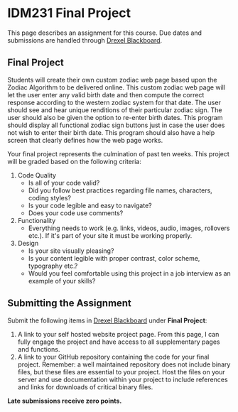 # IDM231 Final Project

This page describes an assignment for this course. Due dates and submissions are handled through [Drexel Blackboard](https://learn.dcollege.net/).

## Final Project

Students will create their own custom zodiac web page based upon the Zodiac Algorithm to be delivered online. This custom zodiac web page will let the user enter any valid birth date and then compute the correct response according to the western zodiac system for that date. The user should see and hear unique renditions of their particular zodiac sign. The user should also be given the option to re-enter birth dates. This program should display all functional zodiac sign buttons just in case the user does not wish to enter their birth date. This program should also have a help screen that clearly defines how the web page works.

Your final project represents the culmination of past ten weeks.  This project will be graded based on the following criteria:

1. Code Quality
    - Is all of your code valid?
    - Did you follow best practices regarding file names, characters, coding styles?
    - Is your code legible and easy to navigate?
    - Does your code use comments?
1. Functionality
    - Everything needs to work (e.g. links, videos, audio, images, rollovers etc.). If it's part of your site it must be working properly.
1. Design
    - Is your site visually pleasing?
    - Is your content legible with proper contrast, color scheme, typography etc.?
    - Would you feel comfortable using this project in a job interview as an example of your skills?

## Submitting the Assignment

Submit the following items in [Drexel Blackboard](https://learn.dcollege.net/) under **Final Project**:

1. A link to your self hosted website project page. From this page, I can fully engage the project and have access to all supplementary pages and functions.
1. A link to your GitHub repository containing the code for your final project. Remember: a well maintained repository does not include binary files, but these files are essential to your project. Host the files on your server and use documentation within your project to include references and links for downloads of critical binary files.

**Late submissions receive zero points.**
